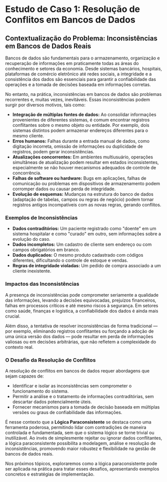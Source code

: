 
# Estudo de Caso 1: Resolução de Conflitos em Bancos de Dados

## Contextualização do Problema: Inconsistências em Bancos de Dados Reais

Bancos de dados são fundamentais para o armazenamento, organização e recuperação de informações em praticamente todas as áreas do conhecimento e setores da economia. Desde sistemas bancários, hospitais, plataformas de comércio eletrônico até redes sociais, a integridade e a consistência dos dados são essenciais para garantir a confiabilidade das operações e a tomada de decisões baseada em informações corretas.

No entanto, na prática, inconsistências em bancos de dados são problemas recorrentes e, muitas vezes, inevitáveis. Essas inconsistências podem surgir por diversos motivos, tais como:

- **Integração de múltiplas fontes de dados:** Ao consolidar informações provenientes de diferentes sistemas, é comum encontrar registros conflitantes sobre o mesmo objeto ou entidade. Por exemplo, dois sistemas distintos podem armazenar endereços diferentes para o mesmo cliente.
- **Erros humanos:** Falhas durante a entrada manual de dados, como digitação incorreta, omissão de informações ou duplicidade de registros, podem gerar inconsistências.
- **Atualizações concorrentes:** Em ambientes multiusuário, operações simultâneas de atualização podem resultar em estados inconsistentes, especialmente se não houver mecanismos adequados de controle de concorrência.
- **Falhas de software ou hardware:** Bugs em aplicações, falhas de comunicação ou problemas em dispositivos de armazenamento podem corromper dados ou causar perda de integridade.
- **Evolução de esquemas:** Mudanças na estrutura do banco de dados (adaptação de tabelas, campos ou regras de negócio) podem tornar registros antigos incompatíveis com as novas regras, gerando conflitos.

### Exemplos de Inconsistências

- **Dados contraditórios:** Um paciente registrado como "doente" em um sistema hospitalar e como "curado" em outro, sem informações sobre a evolução do caso.
- **Dados incompletos:** Um cadastro de cliente sem endereço ou com campos obrigatórios em branco.
- **Dados duplicados:** O mesmo produto cadastrado com códigos diferentes, dificultando o controle de estoque e vendas.
- **Regras de integridade violadas:** Um pedido de compra associado a um cliente inexistente.

### Impactos das Inconsistências

A presença de inconsistências pode comprometer seriamente a qualidade das informações, levando a decisões equivocadas, prejuízos financeiros, falhas em processos críticos e até mesmo riscos à segurança. Em setores como saúde, finanças e logística, a confiabilidade dos dados é ainda mais crucial.

Além disso, a tentativa de resolver inconsistências de forma tradicional — por exemplo, eliminando registros conflitantes ou forçando a adoção de uma única versão dos dados — pode resultar em perda de informações valiosas ou em decisões arbitrárias, que não refletem a complexidade do contexto real.

### O Desafio da Resolução de Conflitos

A resolução de conflitos em bancos de dados requer abordagens que sejam capazes de:

- Identificar e isolar as inconsistências sem comprometer o funcionamento do sistema.
- Permitir a análise e o tratamento de informações contraditórias, sem descartar dados potencialmente úteis.
- Fornecer mecanismos para a tomada de decisão baseada em múltiplas versões ou graus de confiabilidade das informações.

É nesse contexto que a **Lógica Paraconsistente** se destaca como uma ferramenta poderosa, permitindo lidar com contradições de maneira controlada e fundamentada, sem que o sistema lógico se torne trivial ou inutilizável. Ao invés de simplesmente rejeitar ou ignorar dados conflitantes, a lógica paraconsistente possibilita a modelagem, análise e resolução de inconsistências, promovendo maior robustez e flexibilidade na gestão de bancos de dados reais.

Nos próximos tópicos, exploraremos como a lógica paraconsistente pode ser aplicada na prática para tratar esses desafios, apresentando exemplos concretos e estratégias de implementação.

